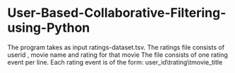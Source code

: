 User-Based-Collaborative-Filtering-using-Python
===============================================
The program takes as input ratings-dataset.tsv.
The ratings file consists of userid , movie name and rating for that movie
The file consists of one rating event per line. Each rating event is of the form:
user_id\trating\tmovie_title

